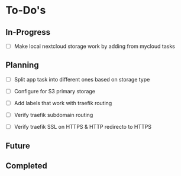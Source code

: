 To-Do's
=======

In-Progress
-----------

- [ ] Make local nextcloud storage work by adding from mycloud tasks


Planning
--------

- [ ] Split app task into different ones based on storage type
- [ ] Configure for S3 primary storage
- [ ] Add labels that work with traefik routing
- [ ] Verify traefik subdomain routing
- [ ] Verify traefik SSL on HTTPS & HTTP redirecto to HTTPS 


Future
------


Completed
---------
